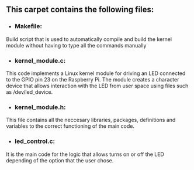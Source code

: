 ## This carpet contains the following files: 

- ### Makefile:
Build script that is used to automatically compile and build the kernel module without having to type all the commands manually

- ### kernel_module.c:

This code implements a Linux kernel module for driving an LED connected to the GPIO pin 23 on the Raspberry Pi. 
The module creates a character device that allows interaction with the LED from user space using files such as /dev/led_device.

- ### kernel_module.h:

This file contains all the neccesary libraries, packages, definitions and variables to the correct functioning of the main code.

- ### led_control.c:

It is the main code for the logic that allows turns on or off the LED depending of the option that the user chose.  
